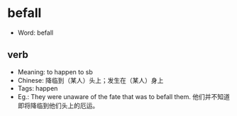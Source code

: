 # befall

- Word: befall

## verb

- Meaning: to happen to sb
- Chinese: 降临到（某人）头上；发生在（某人）身上
- Tags: happen
- Eg.: They were unaware of the fate that was to befall them. 他们并不知道即将降临到他们头上的厄运。

